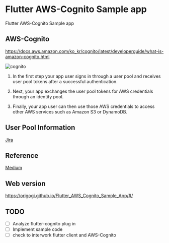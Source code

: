 # Flutter AWS-Cognito Sample app

Flutter AWS-Cognito Sample app

## AWS-Cognito

https://docs.aws.amazon.com/ko_kr/cognito/latest/developerguide/what-is-amazon-cognito.html

![cognito](https://docs.aws.amazon.com/ko_kr/cognito/latest/developerguide/images/scenario-cup-cib2.png)

1. In the first step your app user signs in through a user pool and receives user pool tokens after a successful authentication.

2. Next, your app exchanges the user pool tokens for AWS credentials through an identity pool.

3. Finally, your app user can then use those AWS credentials to access other AWS services such as Amazon S3 or DynamoDB.


## User Pool Information

[Jira](https://coazikyeong.atlassian.net/jira/software/projects/CAT/boards/1?selectedIssue=CAT-1)

## Reference

[Medium](https://medium.com/@wesselsbernd/flutter-and-aws-as-of-march-2019-1ad7f40fa9e4)

## Web version

https://origogi.github.io/Flutter_AWS_Cognito_Sample_App/#/

## TODO

- [ ] Analyze flutter-cognito plug in
- [ ] Implement sample code
- [ ] check to interwork flutter client and AWS-Cognito